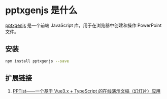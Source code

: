 # pptxgenjs 是什么

[pptxgenjs](https://gitbrent.github.io/PptxGenJS/) 是一个前端 JavaScript 库，用于在浏览器中创建和操作 PowerPoint 文件。

## 安装

```bash
npm install pptxgenjs --save
```

## 扩展链接

1. [PPTist——一个基于 Vue3.x + TypeScript 的在线演示文稿（幻灯片）应用](https://pipipi-pikachu.github.io/PPTist/)
